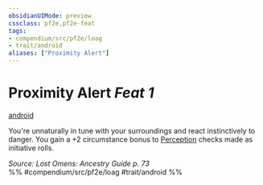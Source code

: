 ```yaml
---
obsidianUIMode: preview
cssclass: pf2e,pf2e-feat
tags:
- compendium/src/pf2e/loag
- trait/android
aliases: ["Proximity Alert"]
---
```

# Proximity Alert  *Feat 1*  
[android](android-loag.md "Android Ancestry & Heritage Trait")  


You're unnaturally in tune with your surroundings and react instinctively to danger. You gain a +2 circumstance bonus to [Perception](skills.md#Perception) checks made as initiative rolls.

*Source: Lost Omens: Ancestry Guide p. 73*  
%% #compendium/src/pf2e/loag #trait/android %%